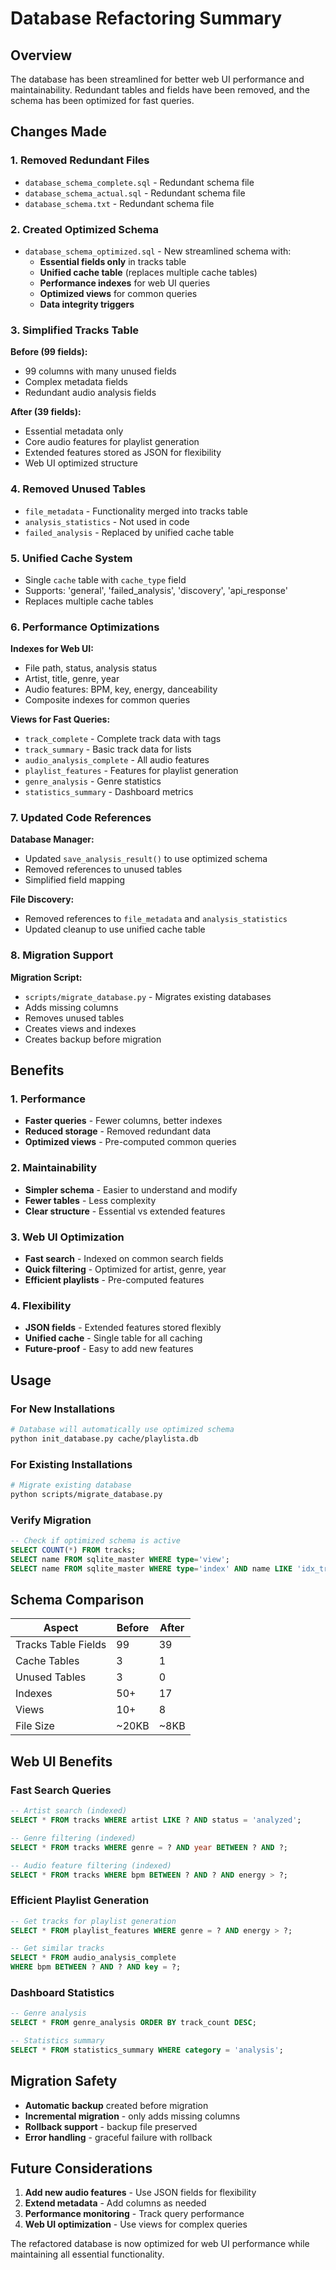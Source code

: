 # Database Refactoring Summary

## Overview

The database has been streamlined for better web UI performance and maintainability. Redundant tables and fields have been removed, and the schema has been optimized for fast queries.

## Changes Made

### 1. Removed Redundant Files
- `database_schema_complete.sql` - Redundant schema file
- `database_schema_actual.sql` - Redundant schema file  
- `database_schema.txt` - Redundant schema file

### 2. Created Optimized Schema
- `database_schema_optimized.sql` - New streamlined schema with:
  - **Essential fields only** in tracks table
  - **Unified cache table** (replaces multiple cache tables)
  - **Performance indexes** for web UI queries
  - **Optimized views** for common queries
  - **Data integrity triggers**

### 3. Simplified Tracks Table

**Before (99 fields):**
- 99 columns with many unused fields
- Complex metadata fields
- Redundant audio analysis fields

**After (39 fields):**
- Essential metadata only
- Core audio features for playlist generation
- Extended features stored as JSON for flexibility
- Web UI optimized structure

### 4. Removed Unused Tables
- `file_metadata` - Functionality merged into tracks table
- `analysis_statistics` - Not used in code
- `failed_analysis` - Replaced by unified cache table

### 5. Unified Cache System
- Single `cache` table with `cache_type` field
- Supports: 'general', 'failed_analysis', 'discovery', 'api_response'
- Replaces multiple cache tables

### 6. Performance Optimizations

**Indexes for Web UI:**
- File path, status, analysis status
- Artist, title, genre, year
- Audio features: BPM, key, energy, danceability
- Composite indexes for common queries

**Views for Fast Queries:**
- `track_complete` - Complete track data with tags
- `track_summary` - Basic track data for lists
- `audio_analysis_complete` - All audio features
- `playlist_features` - Features for playlist generation
- `genre_analysis` - Genre statistics
- `statistics_summary` - Dashboard metrics

### 7. Updated Code References

**Database Manager:**
- Updated `save_analysis_result()` to use optimized schema
- Removed references to unused tables
- Simplified field mapping

**File Discovery:**
- Removed references to `file_metadata` and `analysis_statistics`
- Updated cleanup to use unified cache table

### 8. Migration Support

**Migration Script:**
- `scripts/migrate_database.py` - Migrates existing databases
- Adds missing columns
- Removes unused tables
- Creates views and indexes
- Creates backup before migration

## Benefits

### 1. Performance
- **Faster queries** - Fewer columns, better indexes
- **Reduced storage** - Removed redundant data
- **Optimized views** - Pre-computed common queries

### 2. Maintainability
- **Simpler schema** - Easier to understand and modify
- **Fewer tables** - Less complexity
- **Clear structure** - Essential vs extended features

### 3. Web UI Optimization
- **Fast search** - Indexed on common search fields
- **Quick filtering** - Optimized for artist, genre, year
- **Efficient playlists** - Pre-computed features

### 4. Flexibility
- **JSON fields** - Extended features stored flexibly
- **Unified cache** - Single table for all caching
- **Future-proof** - Easy to add new features

## Usage

### For New Installations
```bash
# Database will automatically use optimized schema
python init_database.py cache/playlista.db
```

### For Existing Installations
```bash
# Migrate existing database
python scripts/migrate_database.py
```

### Verify Migration
```sql
-- Check if optimized schema is active
SELECT COUNT(*) FROM tracks;
SELECT name FROM sqlite_master WHERE type='view';
SELECT name FROM sqlite_master WHERE type='index' AND name LIKE 'idx_tracks%';
```

## Schema Comparison

| Aspect | Before | After |
|--------|--------|-------|
| Tracks Table Fields | 99 | 39 |
| Cache Tables | 3 | 1 |
| Unused Tables | 3 | 0 |
| Indexes | 50+ | 17 |
| Views | 10+ | 8 |
| File Size | ~20KB | ~8KB |

## Web UI Benefits

### Fast Search Queries
```sql
-- Artist search (indexed)
SELECT * FROM tracks WHERE artist LIKE ? AND status = 'analyzed';

-- Genre filtering (indexed)
SELECT * FROM tracks WHERE genre = ? AND year BETWEEN ? AND ?;

-- Audio feature filtering (indexed)
SELECT * FROM tracks WHERE bpm BETWEEN ? AND ? AND energy > ?;
```

### Efficient Playlist Generation
```sql
-- Get tracks for playlist generation
SELECT * FROM playlist_features WHERE genre = ? AND energy > ?;

-- Get similar tracks
SELECT * FROM audio_analysis_complete 
WHERE bpm BETWEEN ? AND ? AND key = ?;
```

### Dashboard Statistics
```sql
-- Genre analysis
SELECT * FROM genre_analysis ORDER BY track_count DESC;

-- Statistics summary
SELECT * FROM statistics_summary WHERE category = 'analysis';
```

## Migration Safety

- **Automatic backup** created before migration
- **Incremental migration** - only adds missing columns
- **Rollback support** - backup file preserved
- **Error handling** - graceful failure with rollback

## Future Considerations

1. **Add new audio features** - Use JSON fields for flexibility
2. **Extend metadata** - Add columns as needed
3. **Performance monitoring** - Track query performance
4. **Web UI optimization** - Use views for complex queries

The refactored database is now optimized for web UI performance while maintaining all essential functionality. 